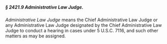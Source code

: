 ##### § 2421.9 Administrative Law Judge. #####

*Administrative Law Judge* means the Chief Administrative Law Judge or any Administrative Law Judge designated by the Chief Administrative Law Judge to conduct a hearing in cases under 5 U.S.C. 7116, and such other matters as may be assigned.